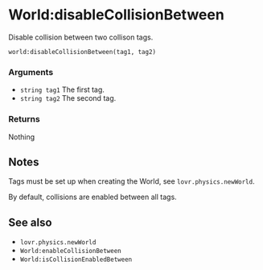 <!--
category: reference
-->

World:disableCollisionBetween
===

Disable collision between two collison tags.

    world:disableCollisionBetween(tag1, tag2)

### Arguments

- `string tag1` The first tag.
- `string tag2` The second tag.

### Returns

Nothing

Notes
---

Tags must be set up when creating the World, see `lovr.physics.newWorld`.

By default, collisions are enabled between all tags.

See also
---

- `lovr.physics.newWorld`
- `World:enableCollisionBetween`
- `World:isCollisionEnabledBetween`
